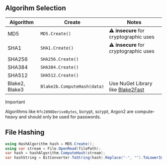## Algorihm Selection

| Algorithm      | Create                      | Notes                                                                           |
| -------------- | --------------------------- | ------------------------------------------------------------------------------- |
| MD5            | `MD5.Create()`              | ⚠️ **insecure** for cryptographic uses                                          |
| SHA1           | `SHA1.Create()`             | ⚠️ **insecure** for cryptographic uses                                          |
| SHA256         | `SHA256.Create()`           |                                                                                 |
| SHA384         | `SHA384.Create()`           |                                                                                 |
| SHA512         | `SHA512.Create()`           |                                                                                 |
| Blake2, Blake3 | `Blake2b.ComputeHash(data)` | Use NuGet Library like [Blake2Fast](https://github.com/saucecontrol/Blake2Fast) |


> [!important]
> Algorithms like `Rfc2898DeriveBytes`, bcrypt, scrypt, Argon2 are compute-heavy and should only be used for passwords.

## File Hashing

```csharp
using HashAlgorithm hash = MD5.Create();
using var stream = File.OpenRead(filePath);
var hash = hashAlgorithm.ComputeHash(stream);
var hashString = BitConverter.ToString(hash).Replace("-", "").ToLowerInvariant();
```
